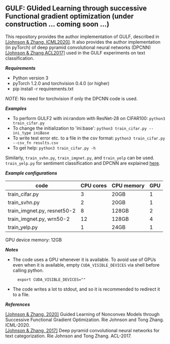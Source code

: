 ## GULF: GUided Learning through successive Functional gradient optimization (under construction ... coming soon ...)

This repository provides the author implementation of GULF, described in [[Johnson & Zhang, ICML2020]](http://riejohnson.com/paper/gulf-icml20.pdf).  It also provides the author implementation (in pyTorch) of deep pyramid convolutional neural networks (DPCNN) [[Johnson & Zhang ACL2017]](http://riejohnson.com/paper/dpcnn-acl17.pdf) used in the GULF experiments on text classification.  

**_Requirements_**

* Python version 3
* pyTorch 1.2.0 and torchvision 0.4.0 (or higher)
* pip install -r requirements.txt

*NOTE*: No need for torchvision if only the DPCNN code is used.  

**_Examples_**

* To perform GULF2 with ini:random with ResNet-28 on CIFAR100: `python3 train_cifar.py`
* To change the initialization to 'ini:base': `python3 train_cifar.py --ini_type iniBase`
* To write test error etc. to a file in the csv format: `python3 train_cifar.py --csv_fn results.csv`
* To get help: `python3 train_cifar.py -h`

Similarly, `train_svhn.py`, `train_imgnet.py`, and `train_yelp` can be used.  
`train_yelp.py` for sentiment classification and DPCNN are explained [here](description/dpcnn.md). 

**_Example configurations_**

code         | CPU cores     | CPU memory | GPU
------------ | ------------- | ---------- | ---
train_cifar.py | 3  | 20GB | 1
train_svhn.py  | 2  | 20GB | 1
train_imgnet.py, resnet50-2 | 8 | 128GB | 2
train_imgnet.py, wrn50-2    | 12 | 128GB | 4
train_yelp.py  | 1  | 24GB | 1

GPU device memory: 12GB

**_Notes_**

* The code uses a GPU whenever it is available.  To avoid use of GPUs even when it is available, 
  empty `CUDA_VISIBLE_DEVICES` via shell before calling python.  
  
        export CUDA_VISIBLE_DEVICES=""
* The code writes a lot to stdout, and so it is recommended to redirect it to a file.  

**_References_**

[[Johnson & Zhang, 2020]](http://riejohnson.com/paper/gulf-icml20.pdf) Guided Learning of Nonconvex Models through Successive Functional Gradient Optimization.  Rie Johnson and Tong Zhang.  ICML-2020.   
[[Johnson & Zhang, 2017]](http://riejohnson.com/paper/dpcnn-acl17.pdf) Deep pyramid convolutional neural networks for text categorization.  Rie Johnson and Tong Zhang.  ACL-2017.   
